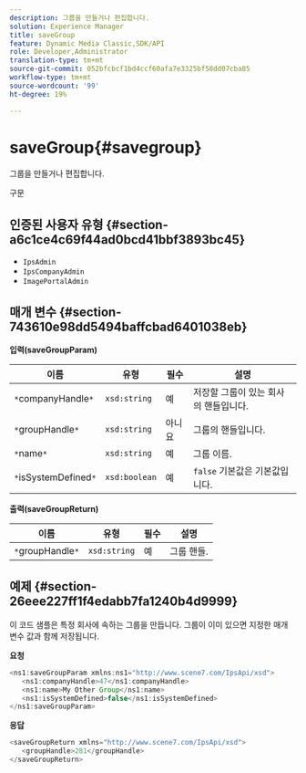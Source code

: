 ```yaml
---
description: 그룹을 만들거나 편집합니다.
solution: Experience Manager
title: saveGroup
feature: Dynamic Media Classic,SDK/API
role: Developer,Administrator
translation-type: tm+mt
source-git-commit: 052bfcbcf1bd4ccf60afa7e3325bf58dd07cba85
workflow-type: tm+mt
source-wordcount: '99'
ht-degree: 19%

---
```



# saveGroup{#savegroup}

그룹을 만들거나 편집합니다.

구문

## 인증된 사용자 유형 {#section-a6c1ce4c69f44ad0bcd41bbf3893bc45}

* `IpsAdmin`
* `IpsCompanyAdmin`
* `ImagePortalAdmin`

## 매개 변수 {#section-743610e98dd5494baffcbad6401038eb}

**입력(saveGroupParam)**

| 이름 | 유형 | 필수 | 설명 |
|---|---|---|---|
| `*`companyHandle`*` | `xsd:string` | 예 | 저장할 그룹이 있는 회사의 핸들입니다. |
| `*`groupHandle`*` | `xsd:string` | 아니요 | 그룹의 핸들입니다. |
| `*`name`*` | `xsd:string` | 예 | 그룹 이름. |
| `*`isSystemDefined`*` | `xsd:boolean` | 예 | `false` 기본값은 기본값입니다. |

**출력(saveGroupReturn)**

| 이름 | 유형 | 필수 | 설명 |
|---|---|---|---|
| `*`groupHandle`*` | `xsd:string` | 예 | 그룹 핸들. |

## 예제 {#section-26eee227ff1f4edabb7fa1240b4d9999}

이 코드 샘플은 특정 회사에 속하는 그룹을 만듭니다. 그룹이 이미 있으면 지정한 매개 변수 값과 함께 저장됩니다.

**요청**

```java
<ns1:saveGroupParam xmlns:ns1="http://www.scene7.com/IpsApi/xsd">
   <ns1:companyHandle>47</ns1:companyHandle>
   <ns1:name>My Other Group</ns1:name>
   <ns1:isSystemDefined>false</ns1:isSystemDefined>
</ns1:saveGroupParam>
```

**응답**

```java
<saveGroupReturn xmlns="http://www.scene7.com/IpsApi/xsd">
   <groupHandle>281</groupHandle>
</saveGroupReturn>
```

